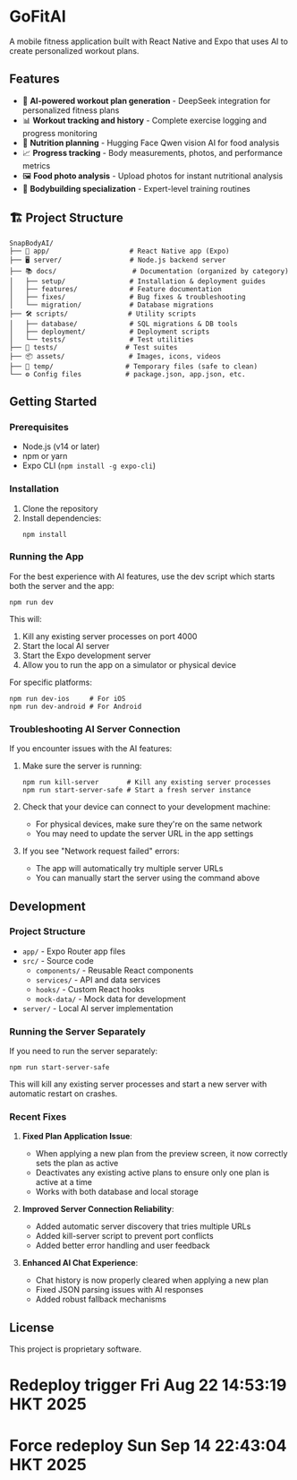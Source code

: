 # GoFitAI

A mobile fitness application built with React Native and Expo that uses AI to create personalized workout plans.

## Features

- 🤖 **AI-powered workout plan generation** - DeepSeek integration for personalized fitness plans
- 📊 **Workout tracking and history** - Complete exercise logging and progress monitoring
- 🥗 **Nutrition planning** - Hugging Face Qwen vision AI for food analysis
- 📈 **Progress tracking** - Body measurements, photos, and performance metrics
- 🖼️ **Food photo analysis** - Upload photos for instant nutritional analysis
- 💪 **Bodybuilding specialization** - Expert-level training routines

## 🏗️ Project Structure

```
SnapBodyAI/
├── 📱 app/                    # React Native app (Expo)
├── 🖥️ server/                 # Node.js backend server
├── 📚 docs/                   # Documentation (organized by category)
│   ├── setup/                # Installation & deployment guides
│   ├── features/             # Feature documentation
│   ├── fixes/                # Bug fixes & troubleshooting
│   └── migration/            # Database migrations
├── 🛠️ scripts/               # Utility scripts
│   ├── database/             # SQL migrations & DB tools
│   ├── deployment/           # Deployment scripts
│   └── tests/                # Test utilities
├── 🧪 tests/                 # Test suites
├── 📦 assets/                # Images, icons, videos
├── 🔧 temp/                  # Temporary files (safe to clean)
└── ⚙️ Config files           # package.json, app.json, etc.
```

## Getting Started

### Prerequisites

- Node.js (v14 or later)
- npm or yarn
- Expo CLI (`npm install -g expo-cli`)

### Installation

1. Clone the repository
2. Install dependencies:
   ```
   npm install
   ```

### Running the App

For the best experience with AI features, use the dev script which starts both the server and the app:

```
npm run dev
```

This will:
1. Kill any existing server processes on port 4000
2. Start the local AI server
3. Start the Expo development server
4. Allow you to run the app on a simulator or physical device

For specific platforms:

```
npm run dev-ios     # For iOS
npm run dev-android # For Android
```

### Troubleshooting AI Server Connection

If you encounter issues with the AI features:

1. Make sure the server is running:
   ```
   npm run kill-server       # Kill any existing server processes
   npm run start-server-safe # Start a fresh server instance
   ```

2. Check that your device can connect to your development machine:
   - For physical devices, make sure they're on the same network
   - You may need to update the server URL in the app settings

3. If you see "Network request failed" errors:
   - The app will automatically try multiple server URLs
   - You can manually start the server using the command above

## Development

### Project Structure

- `app/` - Expo Router app files
- `src/` - Source code
  - `components/` - Reusable React components
  - `services/` - API and data services
  - `hooks/` - Custom React hooks
  - `mock-data/` - Mock data for development
- `server/` - Local AI server implementation

### Running the Server Separately

If you need to run the server separately:

```
npm run start-server-safe
```

This will kill any existing server processes and start a new server with automatic restart on crashes.

### Recent Fixes

1. **Fixed Plan Application Issue**: 
   - When applying a new plan from the preview screen, it now correctly sets the plan as active
   - Deactivates any existing active plans to ensure only one plan is active at a time
   - Works with both database and local storage

2. **Improved Server Connection Reliability**:
   - Added automatic server discovery that tries multiple URLs
   - Added kill-server script to prevent port conflicts
   - Added better error handling and user feedback

3. **Enhanced AI Chat Experience**:
   - Chat history is now properly cleared when applying a new plan
   - Fixed JSON parsing issues with AI responses
   - Added robust fallback mechanisms

## License

This project is proprietary software.
# Redeploy trigger Fri Aug 22 14:53:19 HKT 2025
# Force redeploy Sun Sep 14 22:43:04 HKT 2025
